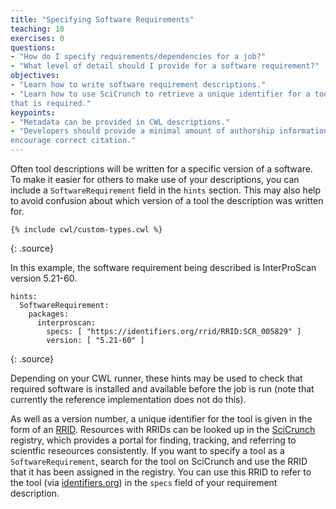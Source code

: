 ```yaml
---
title: "Specifying Software Requirements"
teaching: 10
exercises: 0
questions:
- "How do I specify requirements/dependencies for a job?"
- "What level of detail should I provide for a software requirement?"
objectives:
- "Learn how to write software requirement descriptions."
- "Learn how to use SciCrunch to retrieve a unique identifier for a tool/version
that is required."
keypoints:
- "Metadata can be provided in CWL descriptions."
- "Developers should provide a minimal amount of authorship information to
encourage correct citation."
---
```

Often tool descriptions will be written for a specific version of a software. To
make it easier for others to make use of your descriptions, you can include a
`SoftwareRequirement` field in the `hints` section.
This may also help to avoid confusion about which version of a tool the
description was written for.

~~~
{% include cwl/custom-types.cwl %}
~~~
{: .source}

In this example, the software requirement being described is InterProScan
version 5.21-60.

~~~
hints:
  SoftwareRequirement:
    packages:
      interproscan:
        specs: [ "https://identifiers.org/rrid/RRID:SCR_005829" ]
        version: [ "5.21-60" ]
~~~
{: .source}

Depending on your CWL runner, these hints may be used to check
that required software is installed and available before the job is run (note
that currently the reference implementation does not do this).

As well as a version number, a unique identifier for the tool is given in the
form of an [RRID][rrid]. Resources with RRIDs can be looked up in the
[SciCrunch][scicrunch] registry, which provides a portal for finding, tracking,
and referring to scientfic reseources consistently. If you want to specify a
tool as a `SoftwareRequirement`, search for the tool on SciCrunch and use the
RRID that it has been assigned in the registry. You can use this RRID to refer
to the tool (via [identifiers.org][identifiers]) in the `specs` field of your
requirement description.


[rrid]: https://scicrunch.org/resources/about/resource
[scicrunch]: https://scicrunch.org/
[identifiers]: https://identifiers.org/
